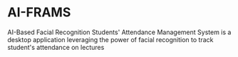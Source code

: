 # AI-FRAMS
AI-Based Facial Recognition Students' Attendance Management System is a desktop application leveraging the power of facial recognition to track student's attendance on lectures
